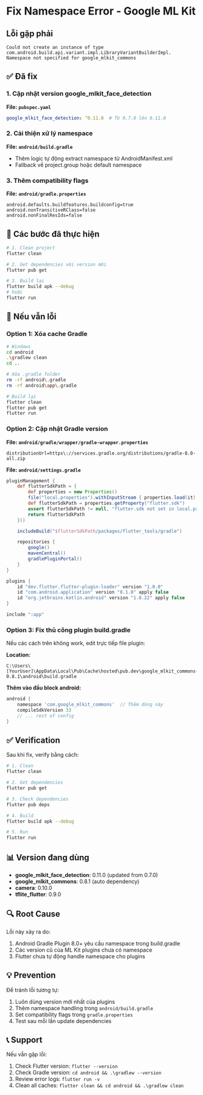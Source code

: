 # Fix Namespace Error - Google ML Kit

## Lỗi gặp phải

```
Could not create an instance of type com.android.build.api.variant.impl.LibraryVariantBuilderImpl.
Namespace not specified for google_mlkit_commons
```

## ✅ Đã fix

### 1. Cập nhật version google_mlkit_face_detection

**File: `pubspec.yaml`**
```yaml
google_mlkit_face_detection: ^0.11.0  # Từ 0.7.0 lên 0.11.0
```

### 2. Cải thiện xử lý namespace

**File: `android/build.gradle`**
- Thêm logic tự động extract namespace từ AndroidManifest.xml
- Fallback về project.group hoặc default namespace

### 3. Thêm compatibility flags

**File: `android/gradle.properties`**
```properties
android.defaults.buildfeatures.buildconfig=true
android.nonTransitiveRClass=false
android.nonFinalResIds=false
```

## 🔧 Các bước đã thực hiện

```bash
# 1. Clean project
flutter clean

# 2. Get dependencies với version mới
flutter pub get

# 3. Build lại
flutter build apk --debug
# hoặc
flutter run
```

## 📝 Nếu vẫn lỗi

### Option 1: Xóa cache Gradle

```bash
# Windows
cd android
.\gradlew clean
cd ..

# Xóa .gradle folder
rm -rf android\.gradle
rm -rf android\app\.gradle

# Build lại
flutter clean
flutter pub get
flutter run
```

### Option 2: Cập nhật Gradle version

**File: `android/gradle/wrapper/gradle-wrapper.properties`**
```properties
distributionUrl=https\://services.gradle.org/distributions/gradle-8.0-all.zip
```

**File: `android/settings.gradle`**
```gradle
pluginManagement {
    def flutterSdkPath = {
        def properties = new Properties()
        file("local.properties").withInputStream { properties.load(it) }
        def flutterSdkPath = properties.getProperty("flutter.sdk")
        assert flutterSdkPath != null, "flutter.sdk not set in local.properties"
        return flutterSdkPath
    }()

    includeBuild("$flutterSdkPath/packages/flutter_tools/gradle")

    repositories {
        google()
        mavenCentral()
        gradlePluginPortal()
    }
}

plugins {
    id "dev.flutter.flutter-plugin-loader" version "1.0.0"
    id "com.android.application" version "8.1.0" apply false
    id "org.jetbrains.kotlin.android" version "1.8.22" apply false
}

include ":app"
```

### Option 3: Fix thủ công plugin build.gradle

Nếu các cách trên không work, edit trực tiếp file plugin:

**Location:** 
```
C:\Users\[YourUser]\AppData\Local\Pub\Cache\hosted\pub.dev\google_mlkit_commons-0.8.1\android\build.gradle
```

**Thêm vào đầu block android:**
```gradle
android {
    namespace 'com.google_mlkit_commons'  // Thêm dòng này
    compileSdkVersion 33
    // ... rest of config
}
```

## ✅ Verification

Sau khi fix, verify bằng cách:

```bash
# 1. Clean
flutter clean

# 2. Get dependencies
flutter pub get

# 3. Check dependencies
flutter pub deps

# 4. Build
flutter build apk --debug

# 5. Run
flutter run
```

## 📊 Version đang dùng

- **google_mlkit_face_detection**: 0.11.0 (updated from 0.7.0)
- **google_mlkit_commons**: 0.8.1 (auto dependency)
- **camera**: 0.10.0
- **tflite_flutter**: 0.9.0

## 🔍 Root Cause

Lỗi này xảy ra do:
1. Android Gradle Plugin 8.0+ yêu cầu namespace trong build.gradle
2. Các version cũ của ML Kit plugins chưa có namespace
3. Flutter chưa tự động handle namespace cho plugins

## 💡 Prevention

Để tránh lỗi tương tự:
1. Luôn dùng version mới nhất của plugins
2. Thêm namespace handling trong `android/build.gradle`
3. Set compatibility flags trong `gradle.properties`
4. Test sau mỗi lần update dependencies

## 📞 Support

Nếu vẫn gặp lỗi:
1. Check Flutter version: `flutter --version`
2. Check Gradle version: `cd android && .\gradlew --version`
3. Review error logs: `flutter run -v`
4. Clean all caches: `flutter clean && cd android && .\gradlew clean`
